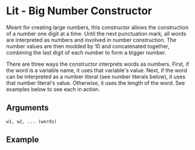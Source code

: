 # Lit - Big Number Constructor

Meant for creating large numbers, this constructor allows the construction of a number one digit at a time. Until the next punctuation mark, all words are interpreted as numbers and involved in number construction. The number values are then modded by 10 and concatenated together, combining the last digit of each number to form a bigger number.

There are three ways the constructor interprets words as numbers. First, if the word is a variable name, it uses that variable's value. Next, if the word can be interpreted as a number literal (see number literals below), it uses that number literal's value. Otherwise, it uses the length of the word. See examples below to see each in action.

## Arguments

```w1, w2, ... (words)```

## Example
<editor :code='`
Lit Example
by Milo Jacobs\n
was var two.
was then lit var thirteen revolution..
pri then.
`' 
:code-wordier="`
Lit Example
by Milo Jacobs\n
Was var two?
If it was then literally var thirteen revolution!
Print then!
`"
output-method='console'></editor>